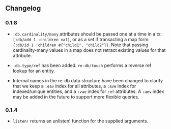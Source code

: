 ## Changelog

### 0.1.8

- `:db.cardinality/many` attributes should be passed one at a time in a tx: `[:db/add 1 :children val]`,
 or as a set if transacting a map form: `{:db/id 1 :children #{"child1", "child2"}}`.
 Note that passing cardinality-many values in a map does not retract existing values for that attribute.

 - `:db.type/ref` has been added. `re-db/touch` performs a reverse ref lookup for an entity.

 - Internal names in the re-db data structure have been changed to clarify that we keep a `:eav` index
 for all attributes, a `:ave` index for indexed/unique entities, and a `:vae` index for `ref` attributes.
  A `:aev` index may be added in the future to support more flexible queries.

### 0.1.4

- `listen!` returns an unlisten! function for the supplied arguments.